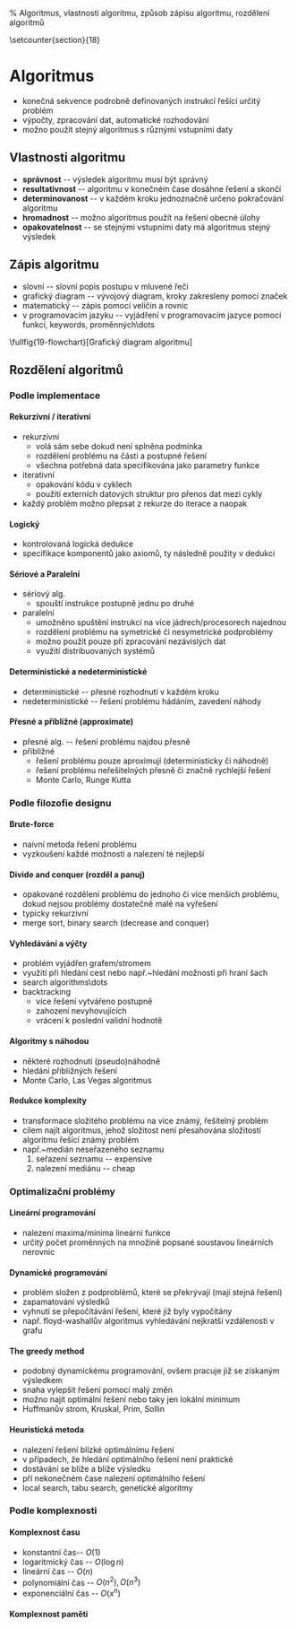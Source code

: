 % Algoritmus, vlastnosti algoritmu, způsob zápisu algoritmu, rozdělení algoritmů

\setcounter{section}{18}
# Algoritmus
- konečná sekvence podrobně definovaných instrukcí řešící určitý problém
- výpočty, zpracování dat, automatické rozhodování
- možno použít stejný algoritmus s různými vstupními daty

## Vlastnosti algoritmu
- **správnost** -- výsledek algoritmu musí být správný
- **resultativnost** -- algoritmu v konečném čase dosáhne řešení a skončí
- **determinovanost** -- v každém kroku jednoznačně určeno pokračování algoritmu
- **hromadnost** -- možno algoritmus použít na řešení obecné úlohy
- **opakovatelnost** -- se stejnými vstupními daty má algoritmus stejný výsledek

## Zápis algoritmu
- slovní -- slovní popis postupu v mluvené řeči
- grafický diagram -- vývojový diagram, kroky zakresleny pomocí značek
- matematický -- zápis pomocí veličin a rovnic
- v programovacím jazyku -- vyjádření v programovacím jazyce pomocí funkcí, keywords, proměnných\dots

\fullfig{19-flowchart}[Grafický diagram algoritmu]

## Rozdělení algoritmů
### Podle implementace
#### Rekurzivní / iterativní
- rekurzivní
	- volá sám sebe dokud není splněna podmínka
	- rozdělení problému na části a postupné řešení
	- všechna potřebná data specifikována jako parametry funkce
- iterativní
	- opakování kódu v cyklech
	- použití externích datových struktur pro přenos dat mezi cykly
- každý problém možno přepsat z rekurze do iterace a naopak

#### Logický
- kontrolovaná logická dedukce
- specifikace komponentů jako axiomů, ty následně použity v dedukci

#### Sériové a Paralelní
- sériový alg.
	- spouští instrukce postupně jednu po druhé
- paralelní
	- umožněno spuštění instrukcí na více jádrech/procesorech najednou
	- rozdělení problému na symetrické či nesymetrické podproblémy
	- možno použít pouze při zpracování nezávislých dat
	- využití distribuovaných systémů

#### Deterministické a nedeterministické
- deterministické -- přesné rozhodnutí v každém kroku
- nedeterministické -- řešení problému hádáním, zavedení náhody

#### Přesné a přibližné (approximate)
- přesné alg. -- řešení problému najdou přesně
- přibližné
	- řešení problému pouze aproximují (deterministicky či náhodně)
	- řešení problému neřešitelných přesně či značně rychlejší řešení
	- Monte Carlo, Runge Kutta

### Podle filozofie designu
#### Brute-force
- naivní metoda řešení problému
- vyzkoušení každé možnosti a nalezení té nejlepší

#### Divide and conquer (rozděl a panuj)
- opakované rozdělení problému do jednoho či více menších problému, dokud nejsou problémy dostatečně malé na vyřešení
- typicky rekurzivní
- merge sort, binary search (decrease and conquer)

#### Vyhledávání a výčty
- problém vyjádřen grafem/stromem
- využití při hledání cest nebo např.~hledání možnosti při hraní šach
- search algorithms\dots
- backtracking
	- více řešení vytvářeno postupně
	- zahození nevyhovujících
	- vrácení k poslední validní hodnotě

#### Algoritmy s náhodou
- některé rozhodnutí (pseudo)náhodně
- hledání přibližných řešení
- Monte Carlo, Las Vegas algoritmus

#### Redukce komplexity
- transformace složitého problému na více známý, řešitelný problém 
- cílem najít algoritmus, jehož složitost není přesahována složitostí algoritmu řešící známý problém
- např.~medián neseřazeného seznamu
	1. seřazení seznamu -- expensive
	2. nalezení mediánu -- cheap

### Optimalizační problémy
#### Lineární programování
- nalezení maxima/minima lineární funkce
- určitý počet proměnných na množině popsané soustavou lineárních nerovnic

#### Dynamické programování
- problém složen z podproblémů, které se překrývají (mají stejná řešení)
- zapamatování výsledků
- vyhnutí se přepočítávání řešení, které již byly vypočítány
- např. floyd-washallův algoritmus vyhledávání nejkratší vzdálenosti v grafu

#### The greedy method
- podobný dynamickému programování, ovšem pracuje již se získaným výsledkem
- snaha vylepšit řešení pomocí malý změn
- možno najít optimální řešení nebo taky jen lokální minimum
- Huffmanův strom, Kruskal, Prim, Sollin

#### Heuristická metoda
- nalezení řešení blízké optimálnímu řešení
- v případech, že hledání optimálního řešení není praktické
- dostávání se blíže a blíže výsledku
- při nekonečném čase nalezení optimálního řešení
- local search, tabu search, genetické algoritmy

### Podle komplexnosti
#### Komplexnost času
- konstantní čas-- $O(1)$
- logaritmický čas -- $O(\log n)$
- lineární čas -- $O(n)$
- polynomiální čas -- $O(n^2), O(n^3)$
- exponenciální čas -- $O(x^n)$

#### Komplexnost paměti

